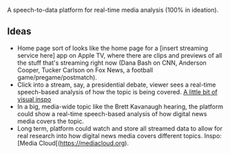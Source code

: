 A speech-to-data platform for real-time media analysis (100% in ideation).

## Ideas

- Home page sort of looks like the home page for a [insert streaming service here] app on Apple TV, where there are clips and previews of all the stuff that's streaming right now (Dana Bash on CNN, Anderson Cooper, Tucker Carlson on Fox News, a football game/pregame/postmatch).
- Click into a stream, say, a presidential debate, viewer sees a real-time speech-based analysis of how the topic is being covered. [A little bit of visual inspo](http://brtacks.github.io/foundations)
- In a big, media-wide topic like the Brett Kavanaugh hearing, the platform could show a real-time speech-based analysis of how digital news media covers the topic.
- Long term, platform could watch and store all streamed data to allow for real research into how digital news media covers different topics. Inspo: [Media Cloud[(https://mediacloud.org).
